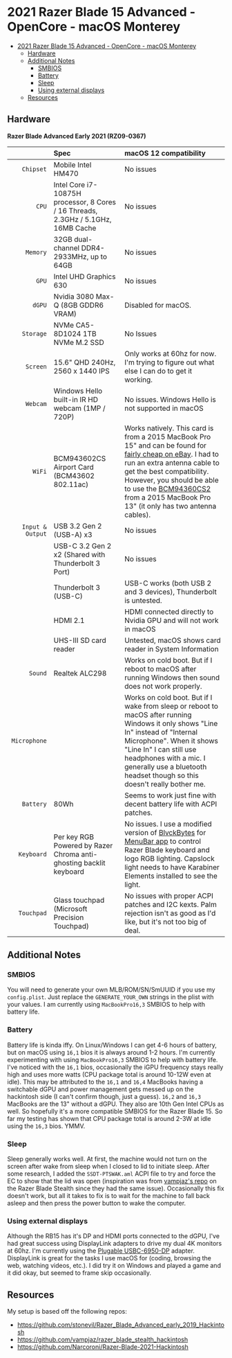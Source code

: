 2021 Razer Blade 15 Advanced - OpenCore - macOS Monterey
===================

- [2021 Razer Blade 15 Advanced - OpenCore - macOS Monterey](#2021-razer-blade-15-advanced---opencore---macos-monterey)
  - [Hardware](#hardware)
  - [Additional Notes](#additional-notes)
    - [SMBIOS](#smbios)
    - [Battery](#battery)
    - [Sleep](#sleep)
    - [Using external displays](#using-external-displays)
  - [Resources](#resources)

## Hardware

**Razer Blade Advanced Early 2021 (RZ09-0367)**

| | Spec | macOS 12 compatibility |
| ---: | :--- | :--- |
| ``Chipset`` | Mobile Intel HM470 | No issues |
| ``CPU`` | Intel Core i7-10875H processor, 8 Cores / 16 Threads, 2.3GHz / 5.1GHz, 16MB Cache | No issues |
| ``Memory`` | 32GB dual-channel DDR4-2933MHz, up to 64GB | No issues |
| ``GPU`` | Intel UHD Graphics 630 | No issues |
| ``dGPU`` | Nvidia 3080 Max-Q (8GB GDDR6 VRAM) | Disabled for macOS. |
| ``Storage`` | NVMe CA5-8D1024 1TB NVMe M.2 SSD | No Issues  |
| ``Screen`` | 15.6" QHD 240Hz, 2560 x 1440 IPS |  Only works at 60hz for now. I'm trying to figure out what else I can do to get it working. |
| ``Webcam`` | Windows Hello built-in IR HD webcam (1MP / 720P) |  No issues. Windows Hello is not supported in macOS |
| ``WiFi`` | BCM943602CS Airport Card (BCM43602 802.11ac) | Works natively. This card is from a 2015 MacBook Pro 15" and can be found for [fairly cheap on eBay](https://www.ebay.com/sch/i.html?_nkw=BCM943602CS). I had to run an extra antenna cable to get the best compatibility. However, you should be able to use the [BCM94360CS2](https://www.ebay.com/sch/i.html?_nkw=BCM94360CS2) from a 2015 MacBook Pro 13" (it only has two antenna cables). |
| ``Input & Output`` | USB 3.2 Gen 2 (USB-A) x3 | No issues |
| | USB-C 3.2 Gen 2 x2 (Shared with Thunderbolt 3 Port) | No issues |
| | Thunderbolt 3 (USB-C) | USB-C works (both USB 2 and 3 devices), Thunderbolt is untested. |
| | HDMI 2.1 | HDMI connected directly to Nvidia GPU and will not work in macOS |
| | UHS-III SD card reader | Untested, macOS shows card reader in System Information |
| ``Sound`` | Realtek ALC298 | Works on cold boot. But if I reboot to macOS after running Windows then sound does not work properly. |
| ``Microphone`` | | Works on cold boot. But if I wake from sleep or reboot to macOS after running Windows it only shows "Line In" instead of "Internal Microphone". When it shows "Line In" I can still use headphones with a mic. I generally use a bluetooth headset though so this doesn't really bother me. |
| ``Battery`` | 80Wh | Seems to work just fine with decent battery life with ACPI patches. |
| ``Keyboard`` | Per key RGB Powered by Razer Chroma anti-ghosting backlit keyboard | No issues. I use a modified version of [BlvckBytes](https://github.com/BlvckBytes) for [MenuBar app](https://github.com/BlvckBytes/RazerControl/releases) to control Razer Blade keyboard and logo RGB lighting. Capslock light needs to have Karabiner Elements installed to see the light. |
| ``Touchpad`` | Glass touchpad (Microsoft Precision Touchpad) | No issues with proper ACPI patches and I2C kexts. Palm rejection isn't as good as I'd like, but it's not too big of deal. |

## Additional Notes

### SMBIOS

You will need to generate your own MLB/ROM/SN/SmUUID if you use my `config.plist`. Just replace the `GENERATE_YOUR_OWN` strings in the plist with your values. I am currently using `MacBookPro16,3` SMBIOS to help with battery life.

### Battery
Battery life is kinda iffy. On Linux/Windows I can get 4-6 hours of battery, but on macOS using `16,1` bios it is always around 1-2 hours. I'm currently experimenting with using `MacBookPro16,3` SMBIOS to help with battery life. I've noticed with the `16,1` bios, occasionally the iGPU frequency stays really high and uses more watts (CPU package total is around 10-12W even at idle). This may be attributed to the `16,1` and `16,4` MacBooks having a switchable dGPU and power management gets messed up on the hackintosh side (I can't confirm though, just a guess). `16,2` and `16,3` MacBooks are the 13" without a dGPU. They also are 10th Gen Intel CPUs as well. So hopefully it's a more compatible SMBIOS for the Razer Blade 15. So far my testing has shown that CPU package total is around 2-3W at idle using the `16,3` bios. YMMV.

### Sleep

Sleep generally works well. At first, the machine would not turn on the screen after wake from sleep when I closed to lid to initiate sleep. After some research, I added the `SSDT-PTSWAK.aml` ACPI file to try and force the EC to show that the lid was open (inspiration was from [vampjaz's repo](https://github.com/vampjaz/razer_blade_stealth_hackintosh) on the Razer Blade Stealth since they had the same issue). Occasionally this fix doesn't work, but all it takes to fix is to wait for the machine to fall back asleep and then press the power button to wake the computer.

### Using external displays
Although the RB15 has it's DP and HDMI ports connected to the dGPU, I've had great success using DisplayLink adapters to drive my dual 4K monitors at 60hz. I'm currently using the [Plugable USBC-6950-DP](https://plugable.com/products/usbc-6950-dp/) adapter. DisplayLink is great for the tasks I use macOS for (coding, browsing the web, watching videos, etc.). I did try it on Windows and played a game and it did okay, but seemed to frame skip occasionally.


## Resources
My setup is based off the following repos:
* https://github.com/stonevil/Razer_Blade_Advanced_early_2019_Hackintosh
* https://github.com/vampjaz/razer_blade_stealth_hackintosh
* https://github.com/Narcoroni/Razer-Blade-2021-Hackintosh


